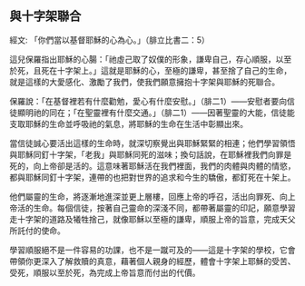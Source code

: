## 與十字架聯合 ##

經文: 「你們當以基督耶穌的心為心。」（腓立比書二：5）



這兒保羅指出耶穌的心腸：「祂虛己取了奴僕的形象，謙卑自己，存心順服，以至於死，且死在十字架上。」這就是耶穌的心，至極的謙卑，甚至捨了自己的生命，就是這樣的大愛感化、激勵了我們，使我們願意擁抱十字架與耶穌的死聯合。

保羅說：「在基督裡若有什麼勸勉，愛心有什麼安慰。」（腓二1）——安慰者要向信徒顯明祂的同在；「在聖靈裡有什麼交通。」（腓二1）——因著聖靈的大能，信徒能支取耶穌的生命並呼吸祂的氣息，將耶穌的生命在生活中彰顯出來。

當信徒誠心要活出這樣的生命時，就深切察覺出與耶穌緊緊的相連；他們學習領悟與耶穌同釘十字架，「老我」與耶穌同死的滋味；換句話說，在耶穌裡我們向罪是死的，向上帝卻是活的。這意味著耶穌活在我們裡面，我們的肉體與肉體的情慾，都與耶穌同釘十字架，連帶的也把對世界的追求和今生的驕傲，都釘死在十架上。

他們屬靈的生命，將逐漸地進深並更上層樓，回應上帝的呼召，活出向罪死、向上帝活的生命。每個信徒，按著自己靈命的深淺不同，都帶著屬靈的印記，願意學習走十字架的道路及犧牲捨己，就像耶穌以至極的謙卑，順服上帝的旨意，完成天父所託付的使命。

學習順服絕不是一件容易的功課，也不是一蹴可及的——這是十字架的學校，它會帶領你更深入了解救贖的真意，藉著個人親身的經歷，體會十字架上耶穌的受苦、受死，順服以至於死，為完成上帝旨意而付出的代價。